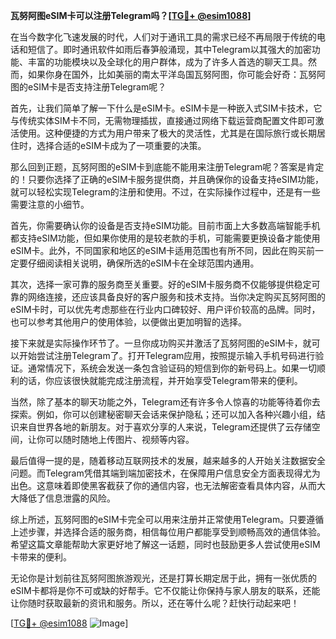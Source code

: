 **瓦努阿图eSIM卡可以注册Telegram吗？[[TG💪+ @esim1088](https://t.me/s/esim1088)]**

在当今数字化飞速发展的时代，人们对于通讯工具的需求已经不再局限于传统的电话和短信了。即时通讯软件如雨后春笋般涌现，其中Telegram以其强大的加密功能、丰富的功能模块以及全球化的用户群体，成为了许多人首选的聊天工具。然而，如果你身在国外，比如美丽的南太平洋岛国瓦努阿图，你可能会好奇：瓦努阿图的eSIM卡是否支持注册Telegram呢？

首先，让我们简单了解一下什么是eSIM卡。eSIM卡是一种嵌入式SIM卡技术，它与传统实体SIM卡不同，无需物理插拔，直接通过网络下载运营商配置文件即可激活使用。这种便捷的方式为用户带来了极大的灵活性，尤其是在国际旅行或长期居住时，选择合适的eSIM卡成为了一项重要的决策。

那么回到正题，瓦努阿图的eSIM卡到底能不能用来注册Telegram呢？答案是肯定的！只要你选择了正确的eSIM卡服务提供商，并且确保你的设备支持eSIM功能，就可以轻松实现Telegram的注册和使用。不过，在实际操作过程中，还是有一些需要注意的小细节。

首先，你需要确认你的设备是否支持eSIM功能。目前市面上大多数高端智能手机都支持eSIM功能，但如果你使用的是较老款的手机，可能需要更换设备才能使用eSIM卡。此外，不同国家和地区的eSIM卡适用范围也有所不同，因此在购买前一定要仔细阅读相关说明，确保所选的eSIM卡在全球范围内通用。

其次，选择一家可靠的服务商至关重要。好的eSIM卡服务商不仅能够提供稳定可靠的网络连接，还应该具备良好的客户服务和技术支持。当你决定购买瓦努阿图的eSIM卡时，可以优先考虑那些在行业内口碑较好、用户评价较高的品牌。同时，也可以参考其他用户的使用体验，以便做出更加明智的选择。

接下来就是实际操作环节了。一旦你成功购买并激活了瓦努阿图的eSIM卡，就可以开始尝试注册Telegram了。打开Telegram应用，按照提示输入手机号码进行验证。通常情况下，系统会发送一条包含验证码的短信到你的新号码上。如果一切顺利的话，你应该很快就能完成注册流程，并开始享受Telegram带来的便利。

当然，除了基本的聊天功能之外，Telegram还有许多令人惊喜的功能等待着你去探索。例如，你可以创建秘密聊天会话来保护隐私；还可以加入各种兴趣小组，结识来自世界各地的新朋友。对于喜欢分享的人来说，Telegram还提供了云存储空间，让你可以随时随地上传图片、视频等内容。

最后值得一提的是，随着移动互联网技术的发展，越来越多的人开始关注数据安全问题。而Telegram凭借其端到端加密技术，在保障用户信息安全方面表现得尤为出色。这意味着即使黑客截获了你的通信内容，也无法解密查看具体内容，从而大大降低了信息泄露的风险。

综上所述，瓦努阿图的eSIM卡完全可以用来注册并正常使用Telegram。只要遵循上述步骤，并选择合适的服务商，相信每位用户都能享受到顺畅高效的通信体验。希望这篇文章能帮助大家更好地了解这一话题，同时也鼓励更多人尝试使用eSIM卡带来的便利。

无论你是计划前往瓦努阿图旅游观光，还是打算长期定居于此，拥有一张优质的eSIM卡都将是你不可或缺的好帮手。它不仅能让你保持与家人朋友的联系，还能让你随时获取最新的资讯和服务。所以，还在等什么呢？赶快行动起来吧！

[[TG💪+ @esim1088](https://t.me/s/esim1088) ![Image](https://i.postimg.cc/4NQfJmqS/Snipaste-2025-05-13-00-14-12.png)]
